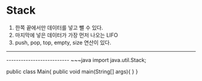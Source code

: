 # Stack
1. 한쪽 끝에서만 데이터를 넣고 뺄 수 있다.
2. 마지막에 넣은 데이터가 가장 먼저 나오는 LIFO
3. push, pop, top, empty, size 연산이 있다.
<hr>--------------------------</hr>
~~~java
import java.util.Stack;

public class Main{
    public void main(String[] args){
    }
}

~~~
